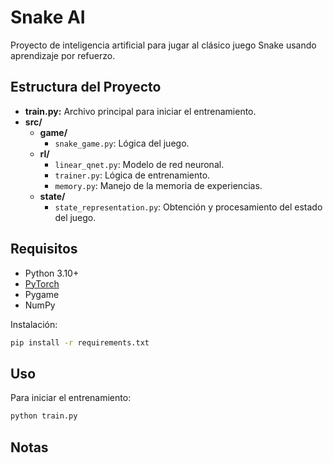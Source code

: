 # Snake AI

Proyecto de inteligencia artificial para jugar al clásico juego Snake usando aprendizaje por refuerzo.

## Estructura del Proyecto

- **train.py:** Archivo principal para iniciar el entrenamiento.
- **src/**
  - **game/**
    - `snake_game.py`: Lógica del juego.
  - **rl/**
    - `linear_qnet.py`: Modelo de red neuronal.
    - `trainer.py`: Lógica de entrenamiento.
    - `memory.py`: Manejo de la memoria de experiencias.
  - **state/**
    - `state_representation.py`: Obtención y procesamiento del estado del juego.

## Requisitos

- Python 3.10+
- [PyTorch](https://pytorch.org/)
- Pygame
- NumPy

Instalación:
```sh
pip install -r requirements.txt
```

## Uso

Para iniciar el entrenamiento:
```sh
python train.py
```

## Notas
